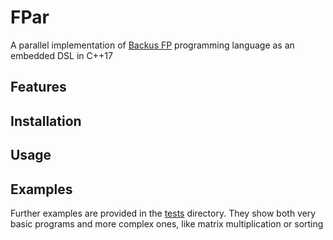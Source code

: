 # FPar
A parallel implementation of [Backus FP](backus_turingaward_lecture.pdf) programming language as an embedded DSL in C++17

## Features

## Installation


## Usage

## Examples
Further examples are provided in the [tests](src/test) directory. They show both very basic programs and more complex ones, like matrix multiplication or sorting
